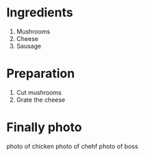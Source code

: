 # Ingredients

1.  Mushrooms
2.  Cheese
3.  Sausage

# Preparation

1.  Cut mushrooms
2.  Grate the cheese

# Finally photo
 photo of chicken
 photo of chehf
 photo of boss
 